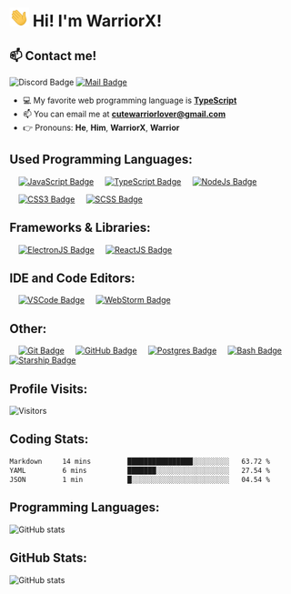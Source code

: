 # <img src="./assets/gifs/waving-hand.gif" width="34px"> Hi! I'm WarriorX!

## :mailbox: Contact me!

![Discord Badge](https://img.shields.io/badge/Discord-WarriorX%236792-blue) [![Mail Badge](https://img.shields.io/badge/-Cutewarriorlover-c0392b?logo=gmail&logoColor=white&labelColor=c0392)](mailto:cutewarriorlover@gmail.com)

- :computer: My favorite web programming language is [**TypeScript**](http://typescriptlang.org)
- :mailbox: You can email me at [**cutewarriorlover@gmail.com**](mailto:cutewarriorlover@gmail.com)
- :point_right: Pronouns: **He**, **Him**, **WarriorX**, **Warrior**

## Used Programming Languages:

&nbsp;&nbsp;&nbsp;&nbsp;[![JavaScript Badge](https://img.shields.io/badge/-JavaScript-F0DB4F?style=for-the-badge&logo=JavaScript&labelColor=black)](https://www.ecma-international.org/)
&nbsp;&nbsp;&nbsp;&nbsp;[![TypeScript Badge](https://img.shields.io/badge/-Typescript-007acc?style=for-the-badge&labelColor=black&logo=typescript&logoColor=007acc)](https://www.typescriptlang.org/)
&nbsp;&nbsp;&nbsp;&nbsp;[![NodeJs Badge](https://img.shields.io/badge/-Nodejs-3C873A?style=for-the-badge&labelColor=black&logo=node.js&logoColor=3C873A)](https://nodejs.org)

&nbsp;&nbsp;&nbsp;&nbsp;[![CSS3 Badge](https://img.shields.io/badge/-CSS3-1572B6?style=for-the-badge&labelColor=black&logo=css3&logoColor=3C873A)](https://www.w3.org/Style/CSS/Overview.en.html)
&nbsp;&nbsp;&nbsp;&nbsp;[![SCSS Badge](https://img.shields.io/badge/-SCSS-CC6699?style=for-the-badge&labelColor=black&logo=sass&logoColor=3C873A)](https://sass-lang.com)

## Frameworks & Libraries:
&nbsp;&nbsp;&nbsp;&nbsp;[![ElectronJS Badge](https://img.shields.io/badge/-ElectronJS-%2347848F?style=for-the-badge&logo=Electron&labelColor=black)](http://electronjs.org/)
&nbsp;&nbsp;&nbsp;&nbsp;[![ReactJS Badge](https://img.shields.io/badge/-ReactJS-%2361DAFB?style=for-the-badge&logo=React&labelColor=black)](http://reactjs.org/)

## IDE and Code Editors:
&nbsp;&nbsp;&nbsp;&nbsp;[![VSCode Badge](https://img.shields.io/badge/-Visual%20Studio%20Code-%23007ACC?style=for-the-badge&logo=visual-studio-code&labelColor=black)](https://code.visualstudio.com/)
&nbsp;&nbsp;&nbsp;&nbsp;[![WebStorm Badge](https://img.shields.io/badge/-WebStorm-black?style=for-the-badge&logo=WebStorm&labelColor=black)](https://www.jetbrains.com/webstorm/)

## Other:
&nbsp;&nbsp;&nbsp;&nbsp;[![Git Badge](https://img.shields.io/badge/-Git-F05032?style=for-the-badge&logo=Git&labelColor=black)](http://git-scm.com/)
&nbsp;&nbsp;&nbsp;&nbsp;[![GitHub Badge](https://img.shields.io/badge/-GitHub-181717?style=for-the-badge&logo=GitHub&labelColor=black)](https://github.com/)
&nbsp;&nbsp;&nbsp;&nbsp;[![Postgres Badge](https://img.shields.io/badge/-PostGreSQL-4169E1?style=for-the-badge&logo=PostgreSQL&labelColor=black)](https://www.postgresql.org/)
&nbsp;&nbsp;&nbsp;&nbsp;[![Bash Badge](https://img.shields.io/badge/-Bash-%234EAA25?style=for-the-badge&logo=GNU-Bash&labelColor=black)](https://www.p/)
&nbsp;&nbsp;&nbsp;&nbsp;[![Starship Badge](https://img.shields.io/badge/-Starship-%23DD0B78?style=for-the-badge&logo=Starship&labelColor=black)](https://starship.rs/)

## Profile Visits:
![Visitors](https://visitor-badge.glitch.me/badge?page_id=Warrior-X.Warrior-X)

## Coding Stats:
<!--START_SECTION:waka-->
```text
Markdown     14 mins         ████████████████░░░░░░░░░   63.72 % 
YAML         6 mins          ███████░░░░░░░░░░░░░░░░░░   27.54 % 
JSON         1 min           █░░░░░░░░░░░░░░░░░░░░░░░░   04.54 % 
```
<!--END_SECTION:waka-->

## Programming Languages:

![GitHub stats](https://github-readme-stats.vercel.app/api/top-langs?username=Warrior-X)

## GitHub Stats:
![GitHub stats](https://github-readme-stats.vercel.app/api?username=Warrior-X&show_icons=true&theme=tokyonight)
